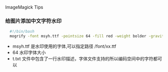 ImageMagick Tips
<!-- toc -->

### 给图片添加中文字符水印
```bash
  #!/bin/bash
  mogrify -font msyh.ttf -pointsize 64 -fill red -weight bolder -gravity southeast -annotate +20+20 @"t.txt" src.jpg
```
* msyh.ttf 是水印使用的字体,可以指定路径 /font/xx.ttf
* 64 水印字体大小
* t.txt 文件中包含了一行水印描述，字体文件支持的所以编码空间中的字符都可以


